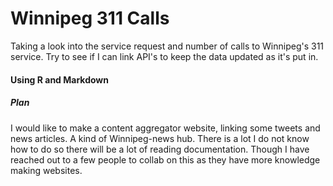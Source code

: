 # Winnipeg 311 Calls

Taking a look into the service request and number of calls to Winnipeg's 311 service. Try to see if I can link API's to keep the data updated as it's put in.

#### Using R and Markdown


##### Plan
I would like to make a content aggregator website, linking some tweets and news articles. A kind of Winnipeg-news hub. There is a lot I do not know how to do so there will be a lot of reading documentation. Though I have reached out to a few people to collab on this as they have more knowledge making websites. 

